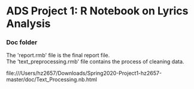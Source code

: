 # ADS Project 1:  R Notebook on Lyrics Analysis

### Doc folder

The 'report.rmb' file is the final report file.
\
The 'text_preprocessing.rmb' file contains the process of cleaning data. 

file:///Users/hz2657/Downloads/Spring2020-Project1-hz2657-master/doc/Text_Processing.nb.html

